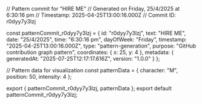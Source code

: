 // Pattern commit for "HIRE ME"
// Generated on Friday, 25/4/2025 at 6:30:16 pm
// Timestamp: 2025-04-25T13:00:16.000Z
// Commit ID: r0dyy7y3lzj

const patternCommit_r0dyy7y3lzj = {
  id: "r0dyy7y3lzj",
  text: "HIRE ME",
  date: "25/4/2025",
  time: "6:30:16 pm",
  dayOfWeek: "Friday",
  timestamp: "2025-04-25T13:00:16.000Z",
  type: "pattern-generation",
  purpose: "GitHub contribution graph pattern",
  coordinates: {
    x: 25,
    y: 4
  },
  metadata: {
    generatedAt: "2025-07-25T12:17:17.616Z",
    version: "1.0.0"
  }
};

// Pattern data for visualization
const patternData = {
  character: "M",
  position: 50,
  intensity: 4
};

export { patternCommit_r0dyy7y3lzj, patternData };
export default patternCommit_r0dyy7y3lzj;
